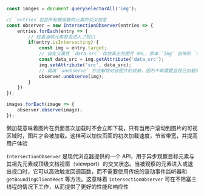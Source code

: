 ```JavaScript
const images = document.querySelectorAll('img');

// `entries`包含所有被观察的元素的交叉信息
const observer = new IntersectionObserver(entries => {
    entries.forEach(entry => {
	    // 检查当前元素是否进入了视口
        if(entry.isIntersecting) {
            const img = entry.target;
            // 自定义属性 `data-src` 存放真正的图片 URL，原本 `img` 自带的 `src` 存放默认图片 URL
            const data_src = img.getAttribute('data_src');
            img.setAttribute('src', data_src);
            // 调用 `unobserve` 方法解除对该图片的观察，因为不再需要监视已加载的图片
            observer.unobserve(img);
        }
    })
});

images.forEach(image => {
    observer.observe(image);
});
```

懒加载意味着图片在页面首次加载时不会立即下载，只有当用户滚动到图片的可视区域时，图片才会被加载。这样可以加快页面的初次加载速度，节省带宽，并提高用户体验

`IntersectionObserver` 是现代浏览器提供的一个 API，用于异步观察目标元素与其祖先元素或顶级文档视窗（viewport）的交叉状态。当被观察的元素进入或退出视口时，它可以高效触发回调函数，而不需要使用传统的滚动事件监听器和 `getBoundingClientRect` 等方法。这意味着 `IntersectionObserver` 可在不阻塞主线程的情况下工作，从而提供了更好的性能和响应性
